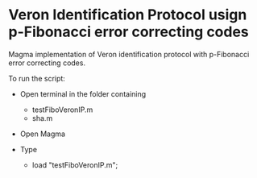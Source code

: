 # Veron Identification Protocol usign p-Fibonacci error correcting codes

Magma implementation of Veron identification protocol with p-Fibonacci error correcting codes.

To run the script:

- Open terminal in the folder containing
  - testFiboVeronIP.m
  - sha.m

- Open Magma

- Type 
  - load "testFiboVeronIP.m";
